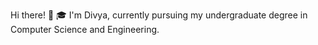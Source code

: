 Hi there! 👋
🎓 I'm Divya, currently pursuing my undergraduate degree in Computer Science and Engineering.
<!---
D-I-V-Y-A-S/D-I-V-Y-A-S is a ✨ special ✨ repository because its `README.md` (this file) appears on your GitHub profile.
You can click the Preview link to take a look at your changes.
--->
